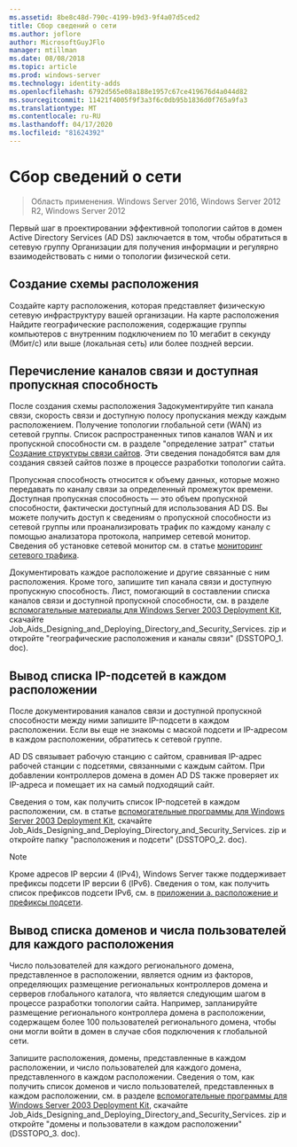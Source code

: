 ```yaml
---
ms.assetid: 8be8c48d-790c-4199-b9d3-9f4a07d5ced2
title: Сбор сведений о сети
ms.author: joflore
author: MicrosoftGuyJFlo
manager: mtillman
ms.date: 08/08/2018
ms.topic: article
ms.prod: windows-server
ms.technology: identity-adds
ms.openlocfilehash: 6792d565e08a188e1957c67ce419676d4a044d82
ms.sourcegitcommit: 11421f4005f9f3a3f6c0db95b1836d0f765a9fa3
ms.translationtype: MT
ms.contentlocale: ru-RU
ms.lasthandoff: 04/17/2020
ms.locfileid: "81624392"
---
```

# <a name="collecting-network-information"></a>Сбор сведений о сети

> Область применения. Windows Server 2016, Windows Server 2012 R2, Windows Server 2012

Первый шаг в проектировании эффективной топологии сайтов в домен Active Directory Services (AD DS) заключается в том, чтобы обратиться в сетевую группу Организации для получения информации и регулярно взаимодействовать с ними о топологии физической сети.

## <a name="creating-a-location-map"></a>Создание схемы расположения

Создайте карту расположения, которая представляет физическую сетевую инфраструктуру вашей организации. На карте расположения Найдите географические расположения, содержащие группы компьютеров с внутренним подключением по 10 мегабит в секунду (Мбит/с) или выше (локальная сеть) или более поздней версии.

## <a name="listing-communication-links-and-available-bandwidth"></a>Перечисление каналов связи и доступная пропускная способность

После создания схемы расположения Задокументируйте тип канала связи, скорость связи и доступную полосу пропускания между каждым расположением. Получение топологии глобальной сети (WAN) из сетевой группы. Список распространенных типов каналов WAN и их пропускной способности см. в разделе "определение затрат" статьи [Создание структуры связи сайтов](../../ad-ds/plan/Creating-a-Site-Link-Design.md). Эти сведения понадобятся вам для создания связей сайтов позже в процессе разработки топологии сайта.

Пропускная способность относится к объему данных, которые можно передавать по каналу связи за определенный промежуток времени. Доступная пропускная способность — это объем пропускной способности, фактически доступный для использования AD DS. Вы можете получить доступ к сведениям о пропускной способности из сетевой группы или проанализировать трафик по каждому каналу с помощью анализатора протокола, например сетевой монитор. Сведения об установке сетевой монитор см. в статье [мониторинг сетевого трафика](https://docs.microsoft.com/previous-versions/windows/it-pro/windows-server-2003/cc783075(v=ws.10)).

Документировать каждое расположение и другие связанные с ним расположения. Кроме того, запишите тип канала связи и доступную пропускную способность. Лист, помогающий в составлении списка каналов связи и доступной пропускной способности, см. в разделе [вспомогательные материалы для Windows Server 2003 Deployment Kit](https://microsoft.com/download/details.aspx?id=9608), скачайте Job_Aids_Designing_and_Deploying_Directory_and_Security_Services. zip и откройте "географические расположения и каналы связи" (DSSTOPO_1. doc).

## <a name="listing-ip-subnets-within-each-location"></a>Вывод списка IP-подсетей в каждом расположении

После документирования каналов связи и доступной пропускной способности между ними запишите IP-подсети в каждом расположении. Если вы еще не знакомы с маской подсети и IP-адресом в каждом расположении, обратитесь к сетевой группе.

AD DS связывает рабочую станцию с сайтом, сравнивая IP-адрес рабочей станции с подсетями, связанными с каждым сайтом. При добавлении контроллеров домена в домен AD DS также проверяет их IP-адреса и помещает их на самый подходящий сайт.

Сведения о том, как получить список IP-подсетей в каждом расположении, см. в статье [вспомогательные программы для Windows Server 2003 Deployment Kit](https://microsoft.com/download/details.aspx?id=9608), скачайте Job_Aids_Designing_and_Deploying_Directory_and_Security_Services. zip и откройте папку "расположения и подсети" (DSSTOPO_2. doc).

> [!NOTE]
> Кроме адресов IP версии 4 (IPv4), Windows Server также поддерживает префиксы подсети IP версии 6 (IPv6). Сведения о том, как получить список префиксов подсети IPv6, см. в [приложении а. расположение и префиксы подсети](../../ad-ds/plan/Appendix-A--Locations-and-Subnet-Prefixes.md).

## <a name="listing-domains-and-number-of-users-for-each-location"></a>Вывод списка доменов и числа пользователей для каждого расположения

Число пользователей для каждого регионального домена, представленное в расположении, является одним из факторов, определяющих размещение региональных контроллеров домена и серверов глобального каталога, что является следующим шагом в процессе разработки топологии сайта. Например, запланируйте размещение регионального контроллера домена в расположении, содержащем более 100 пользователей регионального домена, чтобы они могли войти в домен в случае сбоя подключения к глобальной сети.

Запишите расположения, домены, представленные в каждом расположении, и число пользователей для каждого домена, представленного в каждом расположении. Сведения о том, как получить список доменов и число пользователей, представленных в каждом расположении, см. в разделе [вспомогательные программы для Windows Server 2003 Deployment Kit](https://microsoft.com/download/details.aspx?id=9608), скачайте Job_Aids_Designing_and_Deploying_Directory_and_Security_Services. zip и откройте "домены и пользователи в каждом расположении" (DSSTOPO_3. doc).
